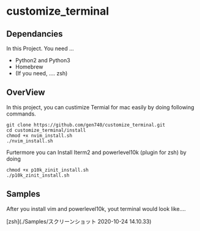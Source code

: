 # customize_terminal

## Dependancies

In this Project. You need ...

- Python2 and Python3
- Homebrew
- (If you need, .... zsh)

## OverView

In this project, you can custimize Termial for mac easily by doing following commands.

```shell
git clone https://github.com/gen740/customize_terminal.git
cd customize_terminal/install
chmod +x nvim_install.sh
./nvim_install.sh
```

Furtermore you can Install Iterm2 and powerlevel10k (plugin for zsh) by doing

```shell
chmod +x p10k_zinit_install.sh
./p10k_zinit_install.sh
```

## Samples

After you install vim and powerlevel10k, yout terminal would look like....

[zsh](./Samples/スクリーンショット 2020-10-24 14.10.33)



